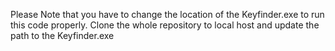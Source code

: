 Please Note that you have to change the location of the Keyfinder.exe to run this code properly. 
Clone the whole repository to local host and update the path to the Keyfinder.exe

